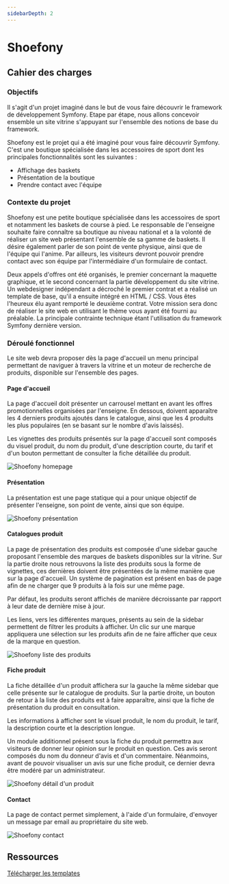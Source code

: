 ```yaml
---
sidebarDepth: 2
---
```


# Shoefony

## Cahier des charges

### Objectifs
Il s'agit d'un projet imaginé dans le but de vous faire découvrir le framework de développement Symfony. Etape par étape, nous allons concevoir ensemble un site vitrine s'appuyant sur l'ensemble des notions de base du framework.

Shoefony est le projet qui a été imaginé pour vous faire découvrir Symfony. C'est une boutique spécialisée dans les accessoires de sport dont les principales fonctionnalités sont les suivantes :
- Affichage des baskets
- Présentation de la boutique
- Prendre contact avec l'équipe

### Contexte du projet
Shoefony est une petite boutique spécialisée dans les accessoires de sport et notamment les baskets de course à pied. Le responsable de l'enseigne souhaite faire connaître sa boutique au niveau national et a la volonté de réaliser un site web présentant l'ensemble de sa gamme de baskets. Il désire également parler de son point de vente physique, ainsi que de l'équipe qui l'anime. Par ailleurs, les visiteurs devront pouvoir prendre contact avec son équipe par l'intermédiaire d'un formulaire de contact.

Deux appels d'offres ont été organisés, le premier concernant la maquette graphique, et le second concernant la partie développement du site vitrine. Un webdesigner indépendant a décroché le premier contrat et a réalisé un template de base, qu'il a ensuite intégré en HTML / CSS. Vous êtes l'heureux élu ayant remporté le deuxième contrat. Votre mission sera donc de réaliser le site web en utilisant le thème vous ayant été fourni au préalable. La principale contrainte technique étant l'utilisation du framework Symfony dernière version.

<!-- Vous serez également dans un deuxième temps missionné pour la réalisation d'un back-office de gestion du catalogue produits. Les besoins concernant cet outil d'administration vous seront communiqués dans un deuxième temps. -->

### Déroulé fonctionnel

Le site web devra proposer dès la page d'accueil un menu principal permettant de naviguer à travers la vitrine et un moteur de recherche de produits, disponible sur l'ensemble des pages.

#### Page d'accueil

La page d'accueil doit présenter un carrousel mettant en avant les offres promotionnelles organisées par l'enseigne. En dessous, doivent apparaître les 4 derniers produits ajoutés dans le catalogue, ainsi que les 4 produits les plus populaires (en se basant sur le nombre d'avis laissés).

Les vignettes des produits présentés sur la page d'accueil sont composés du visuel produit, du nom du produit, d'une description courte, du tarif et d'un bouton permettant de consulter la fiche détaillée du produit.

![Shoefony homepage](/img/shoefony/homepage.png)


#### Présentation

La présentation est une page statique qui a pour unique objectif de présenter l'enseigne, son point de vente, ainsi que son équipe.

![Shoefony présentation](/img/shoefony/presentation.png)

#### Catalogues produit

La page de présentation des produits est composée d'une sidebar gauche proposant l'ensemble des marques de baskets disponibles sur la vitrine. Sur la partie droite nous retrouvons la liste des produits sous la forme de vignettes, ces dernières doivent être présentées de la même manière que sur la page d'accueil. Un système de pagination est présent en bas de page afin de ne charger que 9 produits à la fois sur une même page.

Par défaut, les produits seront affichés de manière décroissante par rapport à leur date de dernière mise à jour.

Les liens, vers les différentes marques, présents au sein de la sidebar permettent de filtrer les produits à afficher. Un clic sur une marque appliquera une sélection sur les produits afin de ne faire afficher que ceux de la marque en question.

![Shoefony liste des produits](/img/shoefony/product-list.png)

#### Fiche produit

La fiche détaillée d'un produit affichera sur la gauche la même sidebar que celle présente sur le catalogue de produits. Sur la partie droite, un bouton de retour à la liste des produits est à faire apparaître, ainsi que la fiche de présentation du produit en consultation.

Les informations à afficher sont le visuel produit, le nom du produit, le tarif, la description courte et la description longue.

Un module additionnel présent sous la fiche du produit permettra aux visiteurs de donner leur opinion sur le produit en question. Ces avis seront composés du nom du donneur d'avis et d'un commentaire. Néanmoins, avant de pouvoir visualiser un avis sur une fiche produit, ce dernier devra être modéré par un administrateur.

![Shoefony détail d'un produit](/img/shoefony/product-detail.png)

#### Contact

La page de contact permet simplement, à l'aide d'un formulaire, d'envoyer un message par email au propriétaire du site web.

![Shoefony contact](/img/shoefony/contact.png)

## Ressources

[Télécharger les templates](/projects/shoefony-template.zip)